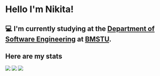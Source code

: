 # Hello I'm Nikita!
## :computer: I'm currently studying at the [Department of Software Engineering](https://iu7.bmstu.ru/) at [BMSTU](https://bmstu.ru/).

## Here are my stats
![](http://github-profile-summary-cards.vercel.app/api/cards/profile-details?username=dqqa&theme=apprentice)
![](https://github-readme-stats.vercel.app/api/top-langs/?username=dqqa&theme=apprentice&layout=compact&hide_border=true)
![](http://github-profile-summary-cards.vercel.app/api/cards/stats?username=dqqa&theme=apprentice)

